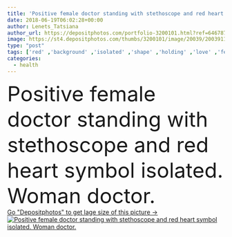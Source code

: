 ```yaml
---
title: 'Positive female doctor standing with stethoscope and red heart symbol isolated. Woman doctor'
date: 2018-06-19T06:02:28+00:00
author: Lenets_Tatsiana
author_url: https://depositphotos.com/portfolio-3200101.html?ref=64678756
image: https://st4.depositphotos.com/thumbs/3200101/image/20039/200391196/api_thumb_450.jpg?forcejpeg=true
type: "post"
tags: ['red' ,'background' ,'isolated' ,'shape' ,'holding' ,'love' ,'female' ,'young' ,'smiling' ,'health' ,'medicine' ,'healthcare' ,'illness' ,'medical' ,'care' ,'hand' ,'symbol' ,'Cardiology' ,'doctor' ,'heart' ,'hospital' ,'nurse' ,'woman' ,'smart' ,'stethoscope' ,'test' ,'desk' ,'science' ,'chest' ,'wellness' ,'research' ,'sick' ,'beat' ,'showing' ,'diagnose' ,'diagnosis' ,'examination' ,'Heartbeat' ,'physician' ,'practice' ,'practitioner' ,'cardio' ,'nursing' ,'Cardiac' ]
categories: 
  - health
---
```

<div aling="center">
            <font size="60"> Positive female doctor standing with stethoscope and red heart symbol isolated. Woman doctor.</font>   
</div>
<div>
    <a href='https://st4.depositphotos.com/thumbs/3200101/image/20039/200391196/api_thumb_450.jpg?forcejpeg=true?ref=64678756' target=_blank > Go "Depositphotos" to get lage size of this picture ->
        <img href='https://st4.depositphotos.com/thumbs/3200101/image/20039/200391196/api_thumb_450.jpg?forcejpeg=true?ref=64678756' src='https://st4.depositphotos.com/3200101/20039/i/950/depositphotos_200391196-stock-photo-positive-female-doctor-standing-with.jpg?forcejpeg=true' alt='Positive female doctor standing with stethoscope and red heart symbol isolated. Woman doctor.' >
    </a>
</div>
